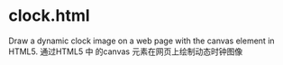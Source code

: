 # clock.html
Draw a dynamic clock image on a web page with the canvas element in HTML5.
通过HTML5 中 的canvas 元素在网页上绘制动态时钟图像
